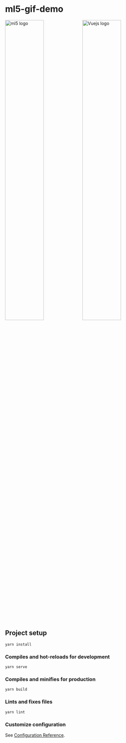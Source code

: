 # ml5-gif-demo

<img src="https://avatars2.githubusercontent.com/u/36965392?v=4" width="50%" alt="ml5 logo"/><img src="https://cdn.iconscout.com/icon/free/png-256/vue-282497.png" width="50%" alt="Vuejs logo"/>

## Project setup
```
yarn install
```

### Compiles and hot-reloads for development
```
yarn serve
```

### Compiles and minifies for production

```
yarn build
```

### Lints and fixes files
```
yarn lint
```

### Customize configuration
See [Configuration Reference](https://cli.vuejs.org/config/).

